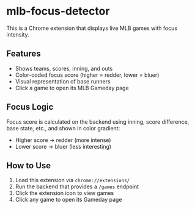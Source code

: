 # mlb-focus-detector

This is a Chrome extension that displays live MLB games with focus intensity.

## Features

- Shows teams, scores, inning, and outs
- Color-coded focus score (higher = redder, lower = bluer)
- Visual representation of base runners
- Click a game to open its MLB Gameday page

## Focus Logic

Focus score is calculated on the backend using inning, score difference, base state, etc., and shown in color gradient:
- Higher score → redder (more intense)
- Lower score → bluer (less interesting)

## How to Use

1. Load this extension via `chrome://extensions/`
2. Run the backend that provides a `/games` endpoint
3. Click the extension icon to view games
4. Click any game to open its Gameday page

